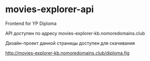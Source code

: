 # movies-explorer-api
Frontend for YP Diploma

API доступен по адресу
movies-explorer-kb.nomoredomains.club

Дизайн-проект данной страницы доступен для скачивания

http://movies-explorer-kb.nomoredomains.club/diploma.fig
